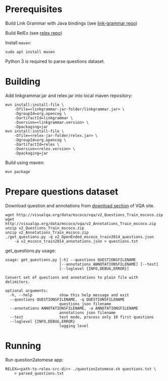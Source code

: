 # Prerequisites

Build Link Grammar with Java bindings (see 
[link-grammar repo](https://github.com/opencog/link-grammar))

Build RelEx (see [relex repo](https://github.com/opencog/relex))

Install ```maven```:
```
sudo apt install maven
```

Python 3 is required to parse questions dataset.

# Building

Add linkgrammar.jar and relex.jar into local maven repository:
```
mvn install:install-file \
	-Dfile=<linkgrammar-jar-folder/linkgrammar.jar> \
	-DgroupId=org.opencog \
	-DartifactId=linkgrammar \
	-Dversion=<linkgrammar.version> \
	-Dpackaging=jar
mvn install:install-file \
	-Dfile=<relex-jar-folder/relex.jar> \
	-DgroupId=org.opencog \
	-DartifactId=relex \
	-Dversion=<relex.version> \
	-Dpackaging=jar
```

Build using maven:
```
mvn package
```

# Prepare questions dataset

Download question and annotations from 
[download section](http://www.visualqa.org/download.html) of VQA site.
```
wget http://visualqa.org/data/mscoco/vqa/v2_Questions_Train_mscoco.zip
wget http://visualqa.org/data/mscoco/vqa/v2_Annotations_Train_mscoco.zip
unzip v2_Questions_Train_mscoco.zip
unzip v2_Annotations_Train_mscoco.zip
./get_questions.py -q v2_OpenEnded_mscoco_train2014_questions.json 
	-a v2_mscoco_train2014_annotations.json > questions.txt
```

get_questions.py usage:
```
usage: get_questions.py [-h] --questions QUESTIONSFILENAME
                        [--annotations ANNOTATIONSFILENAME] [--test]
                        [--loglevel {INFO,DEBUG,ERROR}]

Convert set of questions and annotations to plain file with delimiters.

optional arguments:
  -h, --help            show this help message and exit
  --questions QUESTIONSFILENAME, -q QUESTIONSFILENAME
                        questions json filename
  --annotations ANNOTATIONSFILENAME, -a ANNOTATIONSFILENAME
                        annotations json filename
  --test                test mode, process only 10 first questions
  --loglevel {INFO,DEBUG,ERROR}
                        logging level
```

# Running

Run question2atomese app:
```
RELEX=<path-to-relex-src-dir> ./question2atomese.sh questions.txt \
	> parsed_questions.txt
```
